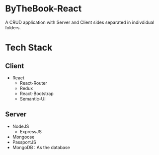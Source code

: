 # ByTheBook-React
A CRUD application with Server and Client sides separated in indivdidual folders.


# Tech Stack

## Client

* React
  * React-Router
  * Redux
  * React-Bootstrap
  * Semantic-UI


## Server

* NodeJS
  * ExpressJS
* Mongoose
* PassportJS
* MongoDB : As the database
